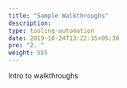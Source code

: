 ```yaml
---
title: "Sample Walkthroughs"
description:
type: tooling-automation
date: 2019-10-24T13:22:35+05:30
pre: "2. "
weight: 555
---
```

Intro to walkthroughs